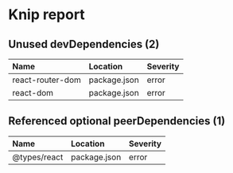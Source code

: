# Knip report

## Unused devDependencies (2)

| Name             | Location     | Severity |
| :--------------- | :----------- | :------- |
| react-router-dom | package.json | error    |
| react-dom        | package.json | error    |

## Referenced optional peerDependencies (1)

| Name         | Location     | Severity |
| :----------- | :----------- | :------- |
| @types/react | package.json | error    |

